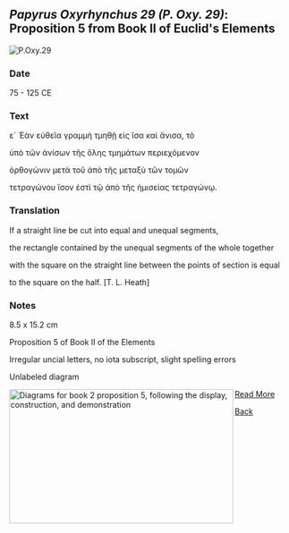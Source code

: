 ## _Papyrus Oxyrhynchus 29 (P. Oxy. 29)_: Proposition 5 from Book II of Euclid's Elements

![P.Oxy.29](https://upload.wikimedia.org/wikipedia/commons/thumb/8/8d/P._Oxy._I_29.jpg/600px-P._Oxy._I_29.jpg)

### Date

75 - 125 CE

### Text

ε´ Ἐὰν εὐθεῖα γραμμὴ τμηθῇ εἰς ἴσα καὶ ἄνισα, τὸ

ὑπὸ τῶν ἀνίσων τῆς ὅλης τμημάτων περιεχόμενον

ὀρθογώνιν μετὰ τοῦ ἀπὸ τῆς μεταξὺ τῶν τομῶν

τετραγώνου ἴσον ἐστὶ τῷ ἀπὸ τῆς ἠμισείας τετραγώνῳ.

### Translation

If a straight line be cut into equal and unequal segments, 

the rectangle contained by the unequal segments of the whole together 

with the square on the straight line between the points of section is equal 

to the square on the half. [T. L. Heath]

### Notes
8.5 x 15.2 cm

Proposition 5 of Book II of the Elements

Irregular uncial letters, no iota subscript, slight spelling errors

Unlabeled diagram

<html>
    <img src="https://web.calstatela.edu/faculty/hmendel/Ancient%20Mathematics/Euclid/Euclid%20II/Euclid%202.5/El.II.5.diag.3.jpg" width="400" height="240" name="figure1" align="left" alt="Diagrams for book 2 proposition 5, following the display, construction, and demonstration">
</html>

[Read More](https://personal.math.ubc.ca/~cass/Euclid/papyrus/papyrus.html)

[Back](./resources.html)
